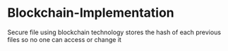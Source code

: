 # Blockchain-Implementation
Secure file using blockchain technology stores the hash of each previous files so no one can access or change it

